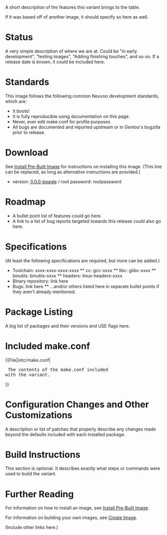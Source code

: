 A short description of the features this variant brings to the table.

If it was based off of another image, it should specify so here as well.

Status
======
A very simple description of where we are at. Could be "in early development", "testing images", "Adding finishing touches", and so on. If a release date is known, it could be included here.

Standards
=========
This image follows the following common Neuvoo development standards, which are:

* It boots!
* It is fully reproducible using documentation on this page.
* Never, ever edit make.conf for profile purposes
* All bugs are documented and reported upstream or in Gentoo's bugzilla prior to release.

Download
========
See [Install Pre-Built Image](Install-Pre-Built-Image.md) for instructions on installing this image. (This line can be replaced, as long as alternative instructions are provided.)

* version: [0.0.0-beagle](http://host.org/image.tar.bz2) / root password: rootpassword

Roadmap
=======
* A bullet point list of features could go here.
* A link to a list of bug reports targeted towards this release could also go here.

Specifications
==============
(At least the following specifications are required, but more can be added.)
* Toolchain: xxxx-xxxx-xxxx-xxxx
** cc: gcc-xxxx
** libc: glibc-xxxx
** binutils: binutils-xxxx
** headers: linux-headers-xxxx
* Binary repository: link here
* Bugs: link here
** ...and/or others listed here in separate bullet points if they aren't already mentioned.

Package Listing
===============
A big list of packages and their versions and USE flags here.

Included make.conf
==================
{{File|/etc/make.conf|<pre>
The contents of the make.conf included with the variant.
</pre>}}

Configuration Changes and Other Customizations
==============================================
A description or list of patches that properly describe any changes made beyond the defaults included with each installed package.

Build Instructions
==================
This section is optional. It describes exactly what steps or commands were used to build the variant.

Further Reading
===============
For information on how to install an image, see [Install Pre-Built Image](Install-Pre-Built-Image.md).

For information on building your own images, see [Create Image](Create-Image.md).

(Include other links here.)